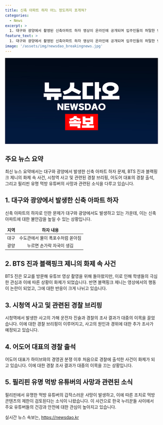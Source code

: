 ```yaml
---
title: 신축 아파트 하자 어느 정도까지 포개쳐?
categories:
  - News
excerpt: >
  1. 대구와 광양에서 촬영된 신축아파트 하자 영상이 온라인에 공개되며 입주민들의 허탈한 반응이 이슈가 되고 있습니다. 한편, 월드스타 BTS 진을 보기 위해 달려가는 보성고등학교 학생들의 모습과 블랙핑크 제니의 논란적인 행동, 시청역 사고 관련 류재혁 서울 남대문경찰서장의 발표, 어도어 대표의 경찰 조사 출석, 그리고 필리핀의 먹방 유튜버 사망으로 인한 먹방 콘텐츠 제한 조치 등이 누리꾼들의 이목을 사로잡고 있습니다.
feature_text: >
  1. 대구와 광양에서 촬영된 신축아파트 하자 영상이 온라인에 공개되며 입주민들의 허탈한 반응이 이슈가 되고 있습니다. 한편, 월드스타 BTS 진을 보기 위해 달려가는 보성고등학교 학생들의 모습과 블랙핑크 제니의 논란적인 행동, 시청역 사고 관련 류재혁 서울 남대문경찰서장의 발표, 어도어 대표의 경찰 조사 출석, 그리고 필리핀의 먹방 유튜버 사망으로 인한 먹방 콘텐츠 제한 조치 등이 누리꾼들의 이목을 사로잡고 있습니다.
image: '/assets/img/newsdao_breakingnews.jpg'
---
```


<p><img src="/assets/img/newsdao_breakingnews.jpg" alt="flaretime 속보" /></p>

<h2 data-ke-size="size26">주요 뉴스 요약</h2>

<p data-ke-size="size16">최신 뉴스 요약에서는 대구와 광양에서 발생한 신축 아파트 하자 문제, BTS 진과 블랙핑크 제니의 화제 속 사건, 시청역 사고 및 관련된 경찰 브리핑, 어도어 대표의 경찰 출석, 그리고 필리핀 유명 먹방 유튜버의 사망과 관련된 소식을 다루고 있습니다.</p>

<h2 data-ke-size="size26">1. 대구와 광양에서 발생한 신축 아파트 하자</h2>

<p data-ke-size="size16">신축 아파트의 하자로 인한 문제가 대구와 광양에서도 발생하고 있는 가운데, 이는 신축 아파트에 대한 불안감을 높일 수 있는 상황입니다.</p>

<table>
  <thead>
    <tr>
      <td style="text-align: center; height: 17px;"><b>지역</b></td>
      <td style="text-align: center; height: 17px;"><b>하자 내용</b></td>
    </tr>
  </thead>
  <tbody>
    <tr>
      <td style="text-align: center; height: 17px;">대구</td>
      <td style="text-align: center; height: 17px;">수도관에서 물이 폭포수처럼 쏟아짐</td>
    </tr>
    <tr>
      <td style="text-align: center; height: 17px;">광양</td>
      <td style="text-align: center; height: 17px;">누르면 손가락 자국이 생김</td>
    </tr>
  </tbody>
</table>

<h2 data-ke-size="size26">2. BTS 진과 블랙핑크 제니의 화제 속 사건</h2>

<p data-ke-size="size16">BTS 진은 모교를 방문해 유튜브 영상 촬영을 위해 돌아왔지만, 이로 인해 학생들의 극심한 관심과 이에 따른 상황이 화제가 되었습니다. 반면 블랙핑크 제니는 영상에서의 행동이 논란이 되었고, 그에 대한 반응이 크게 나뉘고 있습니다.</p>

<h2 data-ke-size="size26">3. 시청역 사고 및 관련된 경찰 브리핑</h2>

<p data-ke-size="size16">시청역에서 발생한 사고의 가해 운전자 진술과 경찰의 조사 결과가 대중의 이목을 끌었습니다. 이에 대한 경찰 브리핑이 이루어지고, 사고의 원인과 경위에 대한 추가 조사가 예정되고 있습니다.</p>

<h2 data-ke-size="size26">4. 어도어 대표의 경찰 출석</h2>

<p data-ke-size="size16">어도어 대표가 하이브와의 경영권 분쟁 이후 처음으로 경찰에 출석한 사건이 화제가 되고 있습니다. 이에 대한 경찰 조사 결과가 대중의 이목을 끄는 상황입니다.</p>

<h2 data-ke-size="size26">5. 필리핀 유명 먹방 유튜버의 사망과 관련된 소식</h2>

<p data-ke-size="size16">필리핀에서 유명한 먹방 유튜버의 갑작스러운 사망이 발생하고, 이에 따른 조치로 먹방 콘텐츠의 제한이 검토된다는 소식이 나왔습니다. 이 사건으로 한국 누리꾼들 사이에서 주요 유튜버들의 건강과 안전에 대한 관심이 높아지고 있습니다.</p>
실시간 뉴스 속보는, <a href="https://newsdao.kr" rel="dofollow">https://newsdao.kr</a>


